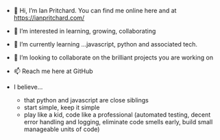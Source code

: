 - 👋 Hi, I’m Ian Pritchard. You can find me online here and at https://ianpritchard.com/
- 👀 I’m interested in learning, growing, collaborating
- 🌱 I’m currently learning ...javascript, python and associated tech.
- 💞️ I’m looking to collaborate on the brilliant projects you are working on
- 📫 Reach me here at GitHub

- I believe...
  - that python and javascript are close siblings
  - start simple, keep it simple
  - play like a kid, code like a professional (automated testing, decent error handling and logging, eliminate code smells early, build small manageable units of code)

<!---
pritchardians/pritchardians is a ✨ special ✨ repository because its `README.md` (this file) appears on your GitHub profile.
You can click the Preview link to take a look at your changes.
--->
